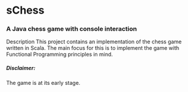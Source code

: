 # sChess

### A Java chess game with console interaction
Description
This project contains an implementation of the chess game written in Scala. The main focus for this is to implement the game with Functional Programming principles in mind.

##### Disclaimer: 
The game is at its early stage.
